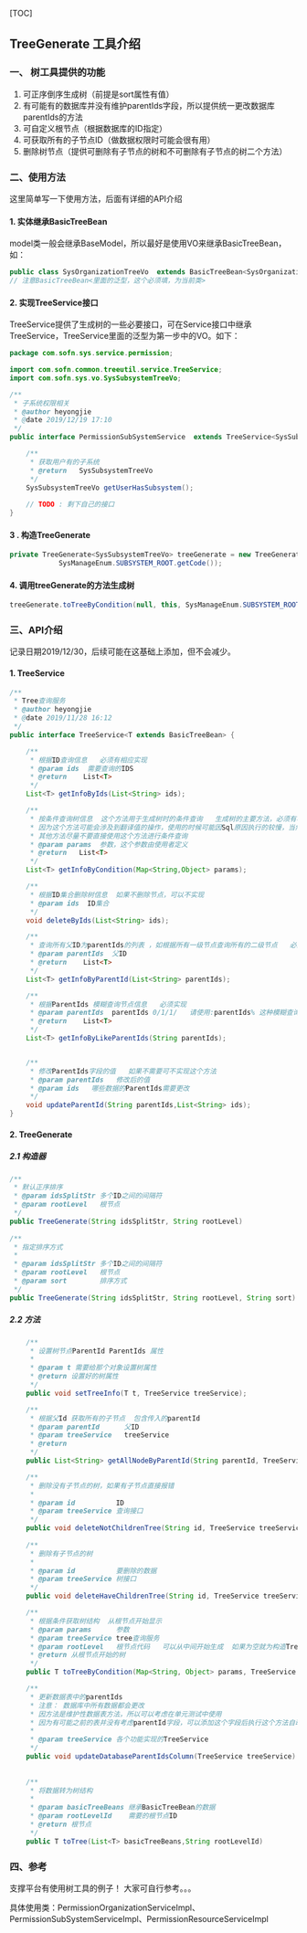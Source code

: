 [TOC]

## TreeGenerate 工具介绍

### 一、 树工具提供的功能

1. 可正序倒序生成树（前提是sort属性有值）
2. 有可能有的数据库并没有维护parentIds字段，所以提供统一更改数据库parentIds的方法
3. 可自定义根节点（根据数据库的ID指定）
4. 可获取所有的子节点ID（做数据权限时可能会很有用）
5. 删除树节点（提供可删除有子节点的树和不可删除有子节点的树二个方法）

### 二、使用方法

这里简单写一下使用方法，后面有详细的API介绍

#### 1. 实体继承BasicTreeBean

model类一般会继承BaseModel，所以最好是使用VO来继承BasicTreeBean，如：
```java
public class SysOrganizationTreeVo  extends BasicTreeBean<SysOrganizationTreeVo>；
// 注意BasicTreeBean<里面的泛型，这个必须填，为当前类>
```

#### 2. 实现TreeService接口

TreeService提供了生成树的一些必要接口，可在Service接口中继承TreeService，TreeService里面的泛型为第一步中的VO。如下：

```java
package com.sofn.sys.service.permission;

import com.sofn.common.treeutil.service.TreeService;
import com.sofn.sys.vo.SysSubsystemTreeVo;

/**
 * 子系统权限相关
 * @author heyongjie
 * @date 2019/12/19 17:10
 */
public interface PermissionSubSystemService  extends TreeService<SysSubsystemTreeVo> {

    /**
     * 获取用户有的子系统
     * @return   SysSubsystemTreeVo
     */
    SysSubsystemTreeVo getUserHasSubsystem();
    
    // TODO : 剩下自己的接口
}
```

#### 3 . 构造TreeGenerate 

```java
private TreeGenerate<SysSubsystemTreeVo> treeGenerate = new TreeGenerate<>(SysManageEnum.TREE_NODE_SPLIT_STR.getCode(),
            SysManageEnum.SUBSYSTEM_ROOT.getCode());
```

#### 4. 调用treeGenerate的方法生成树

```java
treeGenerate.toTreeByCondition(null, this, SysManageEnum.SUBSYSTEM_ROOT.getCode());
```

### 三、API介绍

记录日期2019/12/30，后续可能在这基础上添加，但不会减少。

#### 1. TreeService

```java
/**
 * Tree查询服务
 * @author heyongjie
 * @date 2019/11/28 16:12
 */
public interface TreeService<T extends BasicTreeBean> {

    /**
     * 根据ID查询信息   必须有相应实现
     * @param ids  需要查询的IDS
     * @return    List<T>
     */  
    List<T> getInfoByIds(List<String> ids);

    /**  
     * 按条件查询树信息  这个方法用于生成树时的条件查询   生成树的主要方法，必须有相应实现
     * 因为这个方法可能会涉及到翻译值的操作，使用的时候可能因Sql原因执行的较慢，当然如果Sql执行较快其他接口还是可      * 以使用这个方法的
     * 其他方法尽量不要直接使用这个方法进行条件查询
     * @param params  参数，这个参数由使用者定义
     * @return   List<T>
     */
    List<T> getInfoByCondition(Map<String,Object> params);

    /**
     * 根据ID集合删除树信息  如果不删除节点，可以不实现
     * @param ids  ID集合
     */
    void deleteByIds(List<String> ids);

    /**
     * 查询所有父ID为parentIds的列表 ，如根据所有一级节点查询所有的二级节点   必须实现
     * @param parentIds  父ID
     * @return    List<T>
     */
    List<T> getInfoByParentId(List<String> parentIds);

    /**
     * 根据ParentIds 模糊查询节点信息   必须实现  
     * @param parentIds  parentIds 0/1/1/   请使用:parentIds% 这种模糊查询
     * @return    List<T>
     */
    List<T> getInfoByLikeParentIds(String parentIds);


    /**
     * 修改ParentIds字段的值   如果不需要可不实现这个方法   
     * @param parentIds   修改后的值
     * @param ids   哪些数据的ParentIds需要更改
     */
    void updateParentId(String parentIds,List<String> ids);
}

```

#### 2. TreeGenerate

##### 2.1 构造器

```java
/** 
 * 默认正序排序
 * @param idsSplitStr 多个ID之间的间隔符
 * @param rootLevel   根节点
 */
public TreeGenerate(String idsSplitStr, String rootLevel)
    
/**
 * 指定排序方式
 *
 * @param idsSplitStr 多个ID之间的间隔符
 * @param rootLevel   根节点
 * @param sort        排序方式
 */
public TreeGenerate(String idsSplitStr, String rootLevel, String sort)  
```

##### 2.2 方法

```java
    /**
     * 设置树节点ParentId ParentIds 属性
     *
     * @param t 需要给那个对象设置树属性
     * @return 设置好的树属性
     */
    public void setTreeInfo(T t, TreeService treeService);

	/**
     * 根据父Id 获取所有的子节点  包含传入的parentId
     * @param parentId      父ID
     * @param treeService   treeService
     * @return
     */
    public List<String> getAllNodeByParentId(String parentId, TreeService treeService);

 	/**
     * 删除没有子节点的树，如果有子节点直接报错
     *
     * @param id          ID
     * @param treeService 查询接口
     */
    public void deleteNotChildrenTree(String id, TreeService treeService);
        
	/**
     * 删除有子节点的树
     *
     * @param id          要删除的数据
     * @param treeService 树接口
     */
    public void deleteHaveChildrenTree(String id, TreeService treeService);

	/**
     * 根据条件获取树结构  从根节点开始显示
     * @param params      参数
     * @param treeService tree查询服务
     * @param rootLevel   根节点代码   可以从中间开始生成  如果为空就为构造TreeGenerate时的跟节点代码
     * @return 从根节点开始的树
     */
    public T toTreeByCondition(Map<String, Object> params, TreeService treeService,String rootLevel);

	/**
     * 更新数据表中的parentIds
     * 注意： 数据库中所有数据都会更改
     * 因方法是维护性数据表方法，所以可以考虑在单元测试中使用
     * 因为有可能之前的表并没有考虑parentId字段，可以添加这个字段后执行这个方法自动将值给添加上
     *
     * @param treeService 各个功能实现的TreeService
     */
    public void updateDatabaseParentIdsColumn(TreeService treeService)
        
        
    /**
     * 将数据转为树结构
     *
     * @param basicTreeBeans 继承BasicTreeBean的数据
     * @param rootLevelId    需要的根节点ID
     * @return 根节点
     */
    public T toTree(List<T> basicTreeBeans,String rootLevelId)

```

### 四、参考

支撑平台有使用树工具的例子！ 大家可自行参考。。。

具体使用类：PermissionOrganizationServiceImpl、PermissionSubSystemServiceImpl、PermissionResourceServiceImpl





